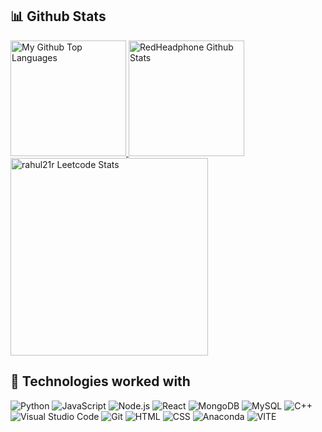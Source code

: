 ## 📊 Github Stats

<span>
<a href="[https://github.com/rahulr2109]">
<img height="185" src="https://github-readme-stats-redheadphone.vercel.app/api/top-langs/?username=rahulr2109&layout=compact&langs_count=8&theme=github_dark&hide=SCSS,GLSL,GAP&border_color=404040" alt="My Github Top Languages" />
<img height="185" src="https://github-readme-stats-redheadphone.vercel.app/api?username=rahulr2109&show_icons=true&count_private=true&theme=github_dark&border_color=404040" alt="RedHeadphone Github Stats" />
</a>
</span>


<!--
## 📈 Coding Profiles

<span>
<a href="https://codeforces.com/profile/mhtkrag">
<img height="316" src="https://codeforces-readme-stats.vercel.app/api/card?username=mhtkrag&theme=github_dark&force_username=true&border_color=404040" alt="mhtkrag Codeforces stats"/>
</a>
-->
<a href="[https://leetcode.com/rahul21r/]">
<img height="316" src="https://leetcard.jacoblin.cool/rahul21r?theme=dark&font=Ubuntu&cache=14400&ext=contest&sheets=https://gist.githubusercontent.com/mohitagrawal_/5e715e284c89cace8f5fa09f7fb930b8/raw/ec0be570f114124b1a2156a660d67baa0ab5639d/leetcode_stats_card.css" alt="rahul21r Leetcode Stats"/>
</a>
</span>



## 🧩 Technologies worked with

<p>
<img alt="Python" src="https://img.shields.io/badge/Python-14354C.svg?logo=python&logoColor=white">
<img alt="JavaScript" src="https://img.shields.io/badge/JavaScript-F7DF1E.svg?logo=javascript&logoColor=black">
<img alt="Node.js" src="https://img.shields.io/badge/Node.js-43853D.svg?logo=node.js&logoColor=white">
<img alt="React" src="https://img.shields.io/badge/React-20232A?logo=react&logoColor=61DAFB">
<img alt="MongoDB" src ="https://img.shields.io/badge/MongoDB-4ea94b.svg?logo=mongodb&logoColor=white">
<img alt="MySQL" src="https://img.shields.io/badge/MySQL-00000F?logo=mysql&logoColor=white">
<img alt="C++" src="https://img.shields.io/badge/C%2B%2B-00599C?logo=c%2B%2B&logoColor=white">
<img alt="Visual Studio Code" src="https://img.shields.io/badge/Visual%20Studio%20Code-0078d7.svg?logo=visual-studio-code&logoColor=white">
<img alt="Git" src="https://img.shields.io/badge/Git-F05033.svg?logo=git&logoColor=white">
<img alt="HTML" src="https://img.shields.io/badge/HTML-E34F26.svg?logo=html5&logoColor=white">
<img alt="CSS" src="https://img.shields.io/badge/CSS-1572B6.svg?logo=css3&logoColor=white">
<img alt="Anaconda" src="https://img.shields.io/badge/Anaconda-%2344A833.svg?style=for-the-badge&logo=anaconda&logoColor=white">
<img alt="VITE" src="https://img.shields.io/badge/vite-%23646CFF.svg?style=for-the-badge&logo=vite&logoColor=white"
</p>
